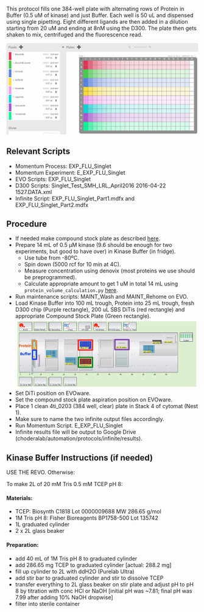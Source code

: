 
This protocol fills one 384-well plate with alternating rows of Protein in Buffer (0.5 uM of kinase) and just Buffer. Each well is 50 uL and dispensed using single pipetting. Eight different ligands are then added in a dilution starting from 20 uM and ending at 8nM using the D300. The plate then gets shaken to mix, centrifuged and the fluorescence read.

![alt text](img/Singlet_setup.png "Plate Setup")

## Relevant Scripts 
- Momentum Process: EXP_FLU_Singlet
- Momentum Experiment: E_EXP_FLU_Singlet
- EVO Scripts: EXP_FLU_Singlet
- D300 Scripts: Singlet_Test_SMH_LRL_April2016 2016-04-22 1527.DATA.xml
- Infinite Script: EXP_FLU_Singlet_Part1.mdfx and EXP_FLU_Singlet_Part2.mdfx

## Procedure
- If needed make compound stock plate as described [here](https://github.com/choderalab/wetlab-protocols/blob/updates/Compound_Stock_Plate_Preparation/Compound_Stock_Plate_Preparation.md).
- Prepare 14 mL of 0.5 µM kinase (9.6 should be enough for two experiments, but good to have over) in Kinase Buffer (in fridge).
  - Use tube from -80ºC.
  - Spin down (5000 rcf for 10 min at 4C).
  - Measure concentration using denovix (most proteins we use should be preprogrammed).
  - Calculate appropriate amount to get 1 uM in total 14 mL using `protein_volume_calculation.py` [here](https://github.com/choderalab/wetlab-protocols/blob/updates/Frequent_calculations_during_experiment_preparation/WIP_python_scripts/protein_volume_calculation.py).
- Run maintenance scripts: MAINT_Wash and MAINT_Rehome on EVO.
- Load Kinase Buffer into 100 mL trough, Protein into 25 mL trough, fresh D300 chip (Purple rectangle), 200 uL SBS DiTis (red rectangle) and appropriate Compound Stock Plate (Green rectangle).
![alt text](img/Singlet_deck_squares.png "EVO Deck")
- Set DiTi position on EVOware.
- Set the compound stock plate aspiration position on EVOware. 
- Place 1 clean 4ti_0203 (384 well, clear) plate in Stack 4 of cytomat (Nest 1).
- Make sure to name the two infinite output files accordingly.
- Run Momentum Script. E_EXP_FLU_Singlet
- Infinite results file will be output to Google Drive (choderalab/automation/protocols/infinite/results).

## Kinase Buffer Instructions (if needed)

USE THE REVO. Otherwise:

To make 2L of 20 mM Tris 0.5 mM TCEP pH 8:

#### Materials:
- TCEP: Biosynth C1818 Lot 0000009688 MW 286.65 g/mol
- 1M Tris pH 8: Fisher Bioreagents BP1758-500 Lot 135742
- 1L graduated cylinder
- 2 x 2L glass beaker

#### Preparation:
- add 40 mL of 1M Tris pH 8 to graduated cylinder
- add 286.65 mg TCEP to graduated cylinder [actual: 288.2 mg]
- fill up cylinder to 2L with ddH2O (Purelab Ultra)
- add stir bar to graduated cylinder and stir to dissolve TCEP
- transfer everything to 2L glass beaker on stir plate and adjust pH to pH 8 by titration with conc HCl or NaOH [initial pH was ~7.81; final pH was 7.99 after adding 10% NaOH dropwise]
- filter into sterile container
